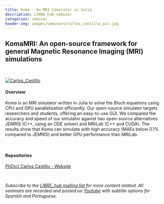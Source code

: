 ```yaml
---
title: Koma - An MRI Simulator in Julia
description: LIBRE_hub seminar
categories: seminar
header-img: images/seminars/carlos_castillo_pic.jpg
---
```


## KomaMRI: An open-source framework for general Magnetic Resonance Imaging (MRI) simulations 

<br>

[![Carlos_Castillo](http://img.youtube.com/vi/SlVQ1DadAf4/0.jpg)](https://youtu.be/SlVQ1DadAf4)

#### Overview
Koma is an MRI simulator written in Julia to solve the Bloch equations using CPU and GPU parallelization efficiently. Our open-source simulator targets researchers and students, offering an easy-to-use GUI. We compared the accuracy and speed of our simulator against two open-source alternatives JEMRIS (C++, using an ODE solver) and MRiLab (C++ and CUDA). The results show that Koma can simulate with high accuracy (MAEs below 0.1% compared to JEMRIS) and better GPU performance than MRiLab.

‌
#### Repositories
[PhD(c) Carlos Castillo - Website](https://www.mri.cl/carlos-castillo/)

<br>

*Subscribe to the [LIBRE_hub mailing list](https://mailchi.mp/2efa11be3d6b/libre_hub) for more content related. All seminars are recorded and posted on [Youtube](https://www.youtube.com/channel/UCKaffupDA8KKrDE0rd668Xw) with subtitle options for Spanish and Portuguese.*
